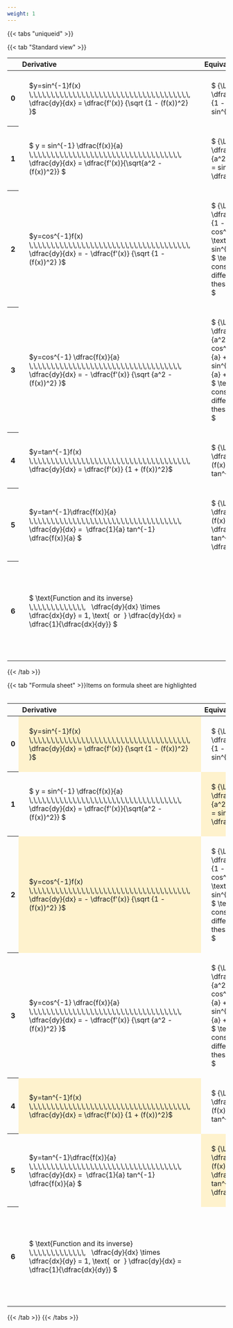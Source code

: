 ```yaml
---
weight: 1
---
```


{{< tabs "uniqueid" >}}

{{< tab "Standard view" >}}
<style type="text/css">
#T_bf2b7 th.col_heading {
  text-align: left;
  font-size: 1em;
}
#T_bf2b7 td {
  text-align: left;
  font-size: 1em;
  padding: 1.5em;
}
#T_bf2b7_row0_col0, #T_bf2b7_row0_col1, #T_bf2b7_row1_col0, #T_bf2b7_row1_col1, #T_bf2b7_row2_col0, #T_bf2b7_row2_col1, #T_bf2b7_row3_col0, #T_bf2b7_row3_col1, #T_bf2b7_row4_col0, #T_bf2b7_row4_col1, #T_bf2b7_row5_col0, #T_bf2b7_row5_col1, #T_bf2b7_row6_col0, #T_bf2b7_row6_col1 {
  width: 400px;
  white-space: pre-wrap;
}
#T_bf2b7_row0_col2, #T_bf2b7_row1_col2, #T_bf2b7_row2_col2, #T_bf2b7_row3_col2, #T_bf2b7_row4_col2, #T_bf2b7_row5_col2, #T_bf2b7_row6_col2 {
  width: 600px;
  white-space: pre-wrap;
}
</style>
<table id="T_bf2b7">
  <thead>
    <tr>
      <th class="blank level0" >&nbsp;</th>
      <th id="T_bf2b7_level0_col0" class="col_heading level0 col0" >Derivative</th>
      <th id="T_bf2b7_level0_col1" class="col_heading level0 col1" >Equivalent integral</th>
      <th id="T_bf2b7_level0_col2" class="col_heading level0 col2" >Comment</th>
    </tr>
  </thead>
  <tbody>
    <tr>
      <th id="T_bf2b7_level0_row0" class="row_heading level0 row0" >0</th>
      <td id="T_bf2b7_row0_col0" class="data row0 col0" >$y=sin^{-1}f(x) \,\,\,\,\,\,\,\,\,\,\,\,\,\,\,\,\,\,\,\,\,\,\,\,\,\,\,\,\,\,\,\,\,\,\,\,\,   \dfrac{dy}{dx} = \dfrac{f'(x)} {\sqrt {1 - (f(x))^2} }$ <br></td>
      <td id="T_bf2b7_row0_col1" class="data row0 col1" >$ {\Large\int} \dfrac{f'(x)} {\sqrt {1 - (f(x))^2} } dx = sin^{-1} f(x) + c$</td>
      <td id="T_bf2b7_row0_col2" class="data row0 col2" ></td>
    </tr>
    <tr>
      <th id="T_bf2b7_level0_row1" class="row_heading level0 row1" >1</th>
      <td id="T_bf2b7_row1_col0" class="data row1 col0" >$ y = sin^{-1} \dfrac{f(x)}{a}  \,\,\,\,\,\,\,\,\,\,\,\,\,\,\,\,\,\,\,\,\,\,\,\,\,\,\,\,\,\,\,\,\,\,\,   \dfrac{dy}{dx} = \dfrac{f'(x)}{\sqrt{a^2 - (f(x))^2}} $ <br></td>
      <td id="T_bf2b7_row1_col1" class="data row1 col1" >$ {\Large\int} \dfrac{f'(x)} {\sqrt {a^2 - (f(x))^2} } dx = sin^{-1} \dfrac{f(x)}{a} + c$</td>
      <td id="T_bf2b7_row1_col2" class="data row1 col2" ></td>
    </tr>
    <tr>
      <th id="T_bf2b7_level0_row2" class="row_heading level0 row2" >2</th>
      <td id="T_bf2b7_row2_col0" class="data row2 col0" >$y=cos^{-1}f(x) \,\,\,\,\,\,\,\,\,\,\,\,\,\,\,\,\,\,\,\,\,\,\,\,\,\,\,\,\,\,\,\,\,\,\,\,\,   \dfrac{dy}{dx} = - \dfrac{f'(x)} {\sqrt {1 - (f(x))^2} }$ <br></td>
      <td id="T_bf2b7_row2_col1" class="data row2 col1" >$ {\Large\int} - \dfrac{f'(x)} {\sqrt {1 - (f(x))^2} }  = cos^{-1}f(x) + c \text{ or } -sin^{-1}f(x) +c$
$ \text{Note the constant c will have different values with these two options} $</td>
      <td id="T_bf2b7_row2_col2" class="data row2 col2" ></td>
    </tr>
    <tr>
      <th id="T_bf2b7_level0_row3" class="row_heading level0 row3" >3</th>
      <td id="T_bf2b7_row3_col0" class="data row3 col0" >$y=cos^{-1} \dfrac{f(x)}{a} \,\,\,\,\,\,\,\,\,\,\,\,\,\,\,\,\,\,\,\,\,\,\,\,\,\,\,\,\,\,\,\,\,\,\,   \dfrac{dy}{dx} = - \dfrac{f'(x)} {\sqrt {a^2 - (f(x))^2} }$ <br></td>
      <td id="T_bf2b7_row3_col1" class="data row3 col1" >$ {\Large\int} - \dfrac{f'(x)} {\sqrt {a^2 - (f(x))^2} }  = cos^{-1}\dfrac{f(x)}{a} + c \text{ or } -sin^{-1}\dfrac{f(x)}{a} +c$
$ \text{Note the constant c will have different values with these two options} $</td>
      <td id="T_bf2b7_row3_col2" class="data row3 col2" ></td>
    </tr>
    <tr>
      <th id="T_bf2b7_level0_row4" class="row_heading level0 row4" >4</th>
      <td id="T_bf2b7_row4_col0" class="data row4 col0" >$y=tan^{-1}f(x) \,\,\,\,\,\,\,\,\,\,\,\,\,\,\,\,\,\,\,\,\,\,\,\,\,\,\,\,\,\,\,\,\,\,\,\,\,   \dfrac{dy}{dx} = \dfrac{f'(x)} {1 + (f(x))^2}$ <br></td>
      <td id="T_bf2b7_row4_col1" class="data row4 col1" >$ {\Large\int} \dfrac{f'(x)} {1 + (f(x))^2} dx = \ tan^{-1} f(x) + c$</td>
      <td id="T_bf2b7_row4_col2" class="data row4 col2" ></td>
    </tr>
    <tr>
      <th id="T_bf2b7_level0_row5" class="row_heading level0 row5" >5</th>
      <td id="T_bf2b7_row5_col0" class="data row5 col0" >$y=tan^{-1}\dfrac{f(x)}{a} \,\,\,\,\,\,\,\,\,\,\,\,\,\,\,\,\,\,\,\,\,\,\,\,\,\,\,\,\,\,\,\,\,\,\,   \dfrac{dy}{dx} =  \dfrac{1}{a} tan^{-1} \dfrac{f(x)}{a} $ <br></td>
      <td id="T_bf2b7_row5_col1" class="data row5 col1" >$ {\Large\int} \dfrac{f'(x)} {a^2 + (f(x))^2} dx = \dfrac{1}{a} tan^{-1} \dfrac{f(x)}{a} + c$</td>
      <td id="T_bf2b7_row5_col2" class="data row5 col2" ></td>
    </tr>
    <tr>
      <th id="T_bf2b7_level0_row6" class="row_heading level0 row6" >6</th>
      <td id="T_bf2b7_row6_col0" class="data row6 col0" >$ \text{Function and its inverse}  \,\,\,\,\,\,\,\,\,\,\,\,\,   \dfrac{dy}{dx} \times \dfrac{dx}{dy} = 1, \text{  or  } \dfrac{dy}{dx} = \dfrac{1}{\dfrac{dx}{dy}} $ <br></td>
      <td id="T_bf2b7_row6_col1" class="data row6 col1" ></td>
      <td id="T_bf2b7_row6_col2" class="data row6 col2" >Formula can be utilised to calculate otherwise hard to differentiate inverse functions</td>
    </tr>
  </tbody>
</table>
{{< /tab >}}

{{< tab "Formula sheet" >}}Items on formula sheet are highlighted
<br><br><style type="text/css">
#T_b0bc5 th.col_heading {
  text-align: left;
  font-size: 1em;
}
#T_b0bc5 td {
  text-align: left;
  font-size: 1em;
  padding: 1.5em;
}
#T_b0bc5_row0_col0, #T_b0bc5_row1_col1, #T_b0bc5_row2_col0, #T_b0bc5_row4_col0, #T_b0bc5_row5_col1 {
  width: 400px;
  background-color: rgba(255,194,10, 0.2);
  white-space: pre-wrap;
}
#T_b0bc5_row0_col1, #T_b0bc5_row1_col0, #T_b0bc5_row2_col1, #T_b0bc5_row3_col0, #T_b0bc5_row3_col1, #T_b0bc5_row4_col1, #T_b0bc5_row5_col0, #T_b0bc5_row6_col0, #T_b0bc5_row6_col1 {
  width: 400px;
  white-space: pre-wrap;
}
#T_b0bc5_row0_col2, #T_b0bc5_row1_col2, #T_b0bc5_row2_col2, #T_b0bc5_row3_col2, #T_b0bc5_row4_col2, #T_b0bc5_row5_col2, #T_b0bc5_row6_col2 {
  width: 600px;
  white-space: pre-wrap;
}
</style>
<table id="T_b0bc5">
  <thead>
    <tr>
      <th class="blank level0" >&nbsp;</th>
      <th id="T_b0bc5_level0_col0" class="col_heading level0 col0" >Derivative</th>
      <th id="T_b0bc5_level0_col1" class="col_heading level0 col1" >Equivalent integral</th>
      <th id="T_b0bc5_level0_col2" class="col_heading level0 col2" >Comment</th>
    </tr>
  </thead>
  <tbody>
    <tr>
      <th id="T_b0bc5_level0_row0" class="row_heading level0 row0" >0</th>
      <td id="T_b0bc5_row0_col0" class="data row0 col0" >$y=sin^{-1}f(x) \,\,\,\,\,\,\,\,\,\,\,\,\,\,\,\,\,\,\,\,\,\,\,\,\,\,\,\,\,\,\,\,\,\,\,\,\,   \dfrac{dy}{dx} = \dfrac{f'(x)} {\sqrt {1 - (f(x))^2} }$ <br></td>
      <td id="T_b0bc5_row0_col1" class="data row0 col1" >$ {\Large\int} \dfrac{f'(x)} {\sqrt {1 - (f(x))^2} } dx = sin^{-1} f(x) + c$</td>
      <td id="T_b0bc5_row0_col2" class="data row0 col2" ></td>
    </tr>
    <tr>
      <th id="T_b0bc5_level0_row1" class="row_heading level0 row1" >1</th>
      <td id="T_b0bc5_row1_col0" class="data row1 col0" >$ y = sin^{-1} \dfrac{f(x)}{a}  \,\,\,\,\,\,\,\,\,\,\,\,\,\,\,\,\,\,\,\,\,\,\,\,\,\,\,\,\,\,\,\,\,\,\,   \dfrac{dy}{dx} = \dfrac{f'(x)}{\sqrt{a^2 - (f(x))^2}} $ <br></td>
      <td id="T_b0bc5_row1_col1" class="data row1 col1" >$ {\Large\int} \dfrac{f'(x)} {\sqrt {a^2 - (f(x))^2} } dx = sin^{-1} \dfrac{f(x)}{a} + c$</td>
      <td id="T_b0bc5_row1_col2" class="data row1 col2" ></td>
    </tr>
    <tr>
      <th id="T_b0bc5_level0_row2" class="row_heading level0 row2" >2</th>
      <td id="T_b0bc5_row2_col0" class="data row2 col0" >$y=cos^{-1}f(x) \,\,\,\,\,\,\,\,\,\,\,\,\,\,\,\,\,\,\,\,\,\,\,\,\,\,\,\,\,\,\,\,\,\,\,\,\,   \dfrac{dy}{dx} = - \dfrac{f'(x)} {\sqrt {1 - (f(x))^2} }$ <br></td>
      <td id="T_b0bc5_row2_col1" class="data row2 col1" >$ {\Large\int} - \dfrac{f'(x)} {\sqrt {1 - (f(x))^2} }  = cos^{-1}f(x) + c \text{ or } -sin^{-1}f(x) +c$
$ \text{Note the constant c will have different values with these two options} $</td>
      <td id="T_b0bc5_row2_col2" class="data row2 col2" ></td>
    </tr>
    <tr>
      <th id="T_b0bc5_level0_row3" class="row_heading level0 row3" >3</th>
      <td id="T_b0bc5_row3_col0" class="data row3 col0" >$y=cos^{-1} \dfrac{f(x)}{a} \,\,\,\,\,\,\,\,\,\,\,\,\,\,\,\,\,\,\,\,\,\,\,\,\,\,\,\,\,\,\,\,\,\,\,   \dfrac{dy}{dx} = - \dfrac{f'(x)} {\sqrt {a^2 - (f(x))^2} }$ <br></td>
      <td id="T_b0bc5_row3_col1" class="data row3 col1" >$ {\Large\int} - \dfrac{f'(x)} {\sqrt {a^2 - (f(x))^2} }  = cos^{-1}\dfrac{f(x)}{a} + c \text{ or } -sin^{-1}\dfrac{f(x)}{a} +c$
$ \text{Note the constant c will have different values with these two options} $</td>
      <td id="T_b0bc5_row3_col2" class="data row3 col2" ></td>
    </tr>
    <tr>
      <th id="T_b0bc5_level0_row4" class="row_heading level0 row4" >4</th>
      <td id="T_b0bc5_row4_col0" class="data row4 col0" >$y=tan^{-1}f(x) \,\,\,\,\,\,\,\,\,\,\,\,\,\,\,\,\,\,\,\,\,\,\,\,\,\,\,\,\,\,\,\,\,\,\,\,\,   \dfrac{dy}{dx} = \dfrac{f'(x)} {1 + (f(x))^2}$ <br></td>
      <td id="T_b0bc5_row4_col1" class="data row4 col1" >$ {\Large\int} \dfrac{f'(x)} {1 + (f(x))^2} dx = \ tan^{-1} f(x) + c$</td>
      <td id="T_b0bc5_row4_col2" class="data row4 col2" ></td>
    </tr>
    <tr>
      <th id="T_b0bc5_level0_row5" class="row_heading level0 row5" >5</th>
      <td id="T_b0bc5_row5_col0" class="data row5 col0" >$y=tan^{-1}\dfrac{f(x)}{a} \,\,\,\,\,\,\,\,\,\,\,\,\,\,\,\,\,\,\,\,\,\,\,\,\,\,\,\,\,\,\,\,\,\,\,   \dfrac{dy}{dx} =  \dfrac{1}{a} tan^{-1} \dfrac{f(x)}{a} $ <br></td>
      <td id="T_b0bc5_row5_col1" class="data row5 col1" >$ {\Large\int} \dfrac{f'(x)} {a^2 + (f(x))^2} dx = \dfrac{1}{a} tan^{-1} \dfrac{f(x)}{a} + c$</td>
      <td id="T_b0bc5_row5_col2" class="data row5 col2" ></td>
    </tr>
    <tr>
      <th id="T_b0bc5_level0_row6" class="row_heading level0 row6" >6</th>
      <td id="T_b0bc5_row6_col0" class="data row6 col0" >$ \text{Function and its inverse}  \,\,\,\,\,\,\,\,\,\,\,\,\,   \dfrac{dy}{dx} \times \dfrac{dx}{dy} = 1, \text{  or  } \dfrac{dy}{dx} = \dfrac{1}{\dfrac{dx}{dy}} $ <br></td>
      <td id="T_b0bc5_row6_col1" class="data row6 col1" ></td>
      <td id="T_b0bc5_row6_col2" class="data row6 col2" >Formula can be utilised to calculate otherwise hard to differentiate inverse functions</td>
    </tr>
  </tbody>
</table>
{{< /tab >}}
{{< /tabs >}}